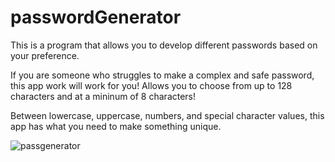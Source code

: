 # passwordGenerator

This is a program that allows you to develop different passwords based on your preference. 

If you are someone who struggles to make a complex and safe password, this app work will work for you!
Allows you to choose from up to 128 characters and at a mininum of 8 characters!

Between lowercase, uppercase, numbers, and special character values, this app has what you need to make something unique.

![passgenerator](https://user-images.githubusercontent.com/115417230/198901874-94c36fa2-6ea1-44cd-b50c-a0e30e96f35a.png)

